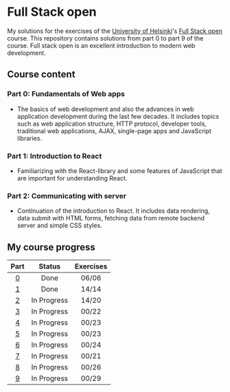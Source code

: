 # Full Stack open

My solutions for the exercises of the [University of Helsinki](https://www.helsinki.fi/)'s [Full Stack open](https://fullstackopen.com/) course. This repository contains solutions from part 0 to part 9 of the course. Full stack open is an excellent introduction to modern web development. 
## Course content

### Part 0: Fundamentals of Web apps
- The basics of web development and also the advances in web application development during the last few decades. It includes topics such as web application structure, HTTP protocol, developer tools, traditional web applications, AJAX, single-page apps and JavaScript libraries.

### Part 1: Introduction to React
- Familiarizing with the React-library and some features of JavaScript that are important for understanding React.

### Part 2: Communicating with server
- Continuation of the introduction to React. It includes data rendering, data submit with HTML forms, fetching data from remote backend server and simple CSS styles.

## My course progress

| Part           | Status      | Exercises |
| :------------: | :---------: | :-------: |
| [0](./part_0/) | Done        | 06/06     |
| [1](./part_1/) | Done        | 14/14     |
| [2](./part_2/) | In Progress | 14/20     |
| [3](./part_3/) | In Progress | 00/22     |
| [4](./part_4/) | In Progress | 00/23     |
| [5](./part_5/) | In Progress | 00/23     |
| [6](./part_6/) | In Progress | 00/24     |
| [7](./part_7/) | In Progress | 00/21     |
| [8](./part_8/) | In Progress | 00/26     |
| [9](./part_9/) | In Progress | 00/29     |

